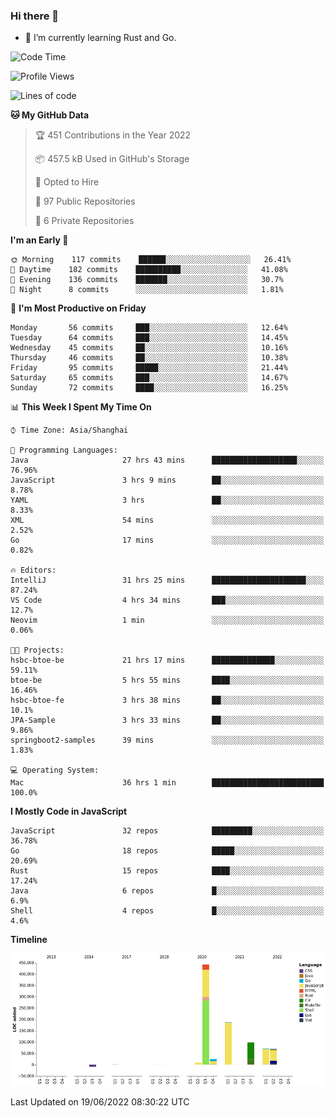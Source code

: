 ### Hi there 👋

- 🌱 I’m currently learning Rust and Go.

<!--START_SECTION:waka-->
![Code Time](http://img.shields.io/badge/Code%20Time-458%20hrs%2028%20mins-blue)

![Profile Views](http://img.shields.io/badge/Profile%20Views-0-blue)

![Lines of code](https://img.shields.io/badge/From%20Hello%20World%20I%27ve%20Written-900%20Thousand%20lines%20of%20code-blue)

**🐱 My GitHub Data** 

> 🏆 451 Contributions in the Year 2022
 > 
> 📦 457.5 kB Used in GitHub's Storage 
 > 
> 💼 Opted to Hire
 > 
> 📜 97 Public Repositories 
 > 
> 🔑 6 Private Repositories  
 > 
**I'm an Early 🐤** 

```text
🌞 Morning    117 commits    ██████░░░░░░░░░░░░░░░░░░░   26.41% 
🌆 Daytime    182 commits    ██████████░░░░░░░░░░░░░░░   41.08% 
🌃 Evening    136 commits    ███████░░░░░░░░░░░░░░░░░░   30.7% 
🌙 Night      8 commits      ░░░░░░░░░░░░░░░░░░░░░░░░░   1.81%

```
📅 **I'm Most Productive on Friday** 

```text
Monday       56 commits     ███░░░░░░░░░░░░░░░░░░░░░░   12.64% 
Tuesday      64 commits     ███░░░░░░░░░░░░░░░░░░░░░░   14.45% 
Wednesday    45 commits     ██░░░░░░░░░░░░░░░░░░░░░░░   10.16% 
Thursday     46 commits     ██░░░░░░░░░░░░░░░░░░░░░░░   10.38% 
Friday       95 commits     █████░░░░░░░░░░░░░░░░░░░░   21.44% 
Saturday     65 commits     ███░░░░░░░░░░░░░░░░░░░░░░   14.67% 
Sunday       72 commits     ████░░░░░░░░░░░░░░░░░░░░░   16.25%

```


📊 **This Week I Spent My Time On** 

```text
⌚︎ Time Zone: Asia/Shanghai

💬 Programming Languages: 
Java                     27 hrs 43 mins      ███████████████████░░░░░░   76.96% 
JavaScript               3 hrs 9 mins        ██░░░░░░░░░░░░░░░░░░░░░░░   8.78% 
YAML                     3 hrs               ██░░░░░░░░░░░░░░░░░░░░░░░   8.33% 
XML                      54 mins             ░░░░░░░░░░░░░░░░░░░░░░░░░   2.52% 
Go                       17 mins             ░░░░░░░░░░░░░░░░░░░░░░░░░   0.82%

🔥 Editors: 
IntelliJ                 31 hrs 25 mins      █████████████████████░░░░   87.24% 
VS Code                  4 hrs 34 mins       ███░░░░░░░░░░░░░░░░░░░░░░   12.7% 
Neovim                   1 min               ░░░░░░░░░░░░░░░░░░░░░░░░░   0.06%

🐱‍💻 Projects: 
hsbc-btoe-be             21 hrs 17 mins      ██████████████░░░░░░░░░░░   59.11% 
btoe-be                  5 hrs 55 mins       ████░░░░░░░░░░░░░░░░░░░░░   16.46% 
hsbc-btoe-fe             3 hrs 38 mins       ██░░░░░░░░░░░░░░░░░░░░░░░   10.1% 
JPA-Sample               3 hrs 33 mins       ██░░░░░░░░░░░░░░░░░░░░░░░   9.86% 
springboot2-samples      39 mins             ░░░░░░░░░░░░░░░░░░░░░░░░░   1.83%

💻 Operating System: 
Mac                      36 hrs 1 min        █████████████████████████   100.0%

```

**I Mostly Code in JavaScript** 

```text
JavaScript               32 repos            █████████░░░░░░░░░░░░░░░░   36.78% 
Go                       18 repos            █████░░░░░░░░░░░░░░░░░░░░   20.69% 
Rust                     15 repos            ████░░░░░░░░░░░░░░░░░░░░░   17.24% 
Java                     6 repos             █░░░░░░░░░░░░░░░░░░░░░░░░   6.9% 
Shell                    4 repos             █░░░░░░░░░░░░░░░░░░░░░░░░   4.6%

```


**Timeline**

![Chart not found](https://raw.githubusercontent.com/elton/elton/main/charts/bar_graph.png) 


 Last Updated on 19/06/2022 08:30:22 UTC
<!--END_SECTION:waka-->

<!--
**elton/elton** is a ✨ _special_ ✨ repository because its `README.md` (this file) appears on your GitHub profile.

Here are some ideas to get you started:

- 🔭 I’m currently working on ...
- 🌱 I’m currently learning ...
- 👯 I’m looking to collaborate on ...
- 🤔 I’m looking for help with ...
- 💬 Ask me about ...
- 📫 How to reach me: ...
- 😄 Pronouns: ...
- ⚡ Fun fact: ...
-->
